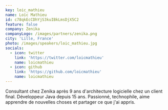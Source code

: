 ```yaml
---
key: loic_mathieu
name: Loïc Mathieu
id: c78qkEcCDhYjS3kuIBkLmsDjX5C2
feature: false
company: Zenika
companyLogo: /images/partners/zenika.png
city: 'Lille, France'
photo: /images/speakers/loic_mathieu.jpg
socials:
  - icon: twitter
    link: 'https://twitter.com/loicmathieu'
    name: loicmathieu
  - icon: github
    link: 'https://github.com/loicmathieu'
    name: loicmathieu
---
```

Consultant chez Zenika après 9 ans d'architecture logicielle chez un client final. Développeur Java depuis 15 ans. 
Passionné, technophile, aime apprendre de nouvelles choses et partager ce que j'ai appris.